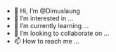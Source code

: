 - 👋 Hi, I’m @Dimuslaung
- 👀 I’m interested in ...
- 🌱 I’m currently learning ...
- 💞️ I’m looking to collaborate on ...
- 📫 How to reach me ...

<!---
Dimuslaung/Dimuslaung is a ✨ special ✨ repository because its `README.md` (this file) appears on your GitHub profile.
You can click the Preview link to take a look at your changes.
--->
